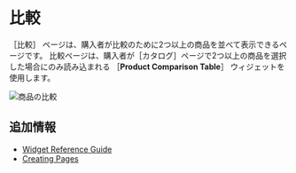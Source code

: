 # 比較

［比較］ ページは、購入者が比較のために2つ以上の商品を並べて表示できるページです。 比較ページは、購入者が［カタログ］ページで2つ以上の商品を選択した場合にのみ読み込まれる ［**Product Comparison Table**］ ウィジェットを使用します。

![商品の比較](./compare/images/01.png)

<a name="additional-information" />

## 追加情報

* [Widget Reference Guide](../liferay-commerce-widgets/widget-reference.md)
* [Creating Pages](https://help.liferay.com/hc/ja/articles/360018171291-Creating-Pages)